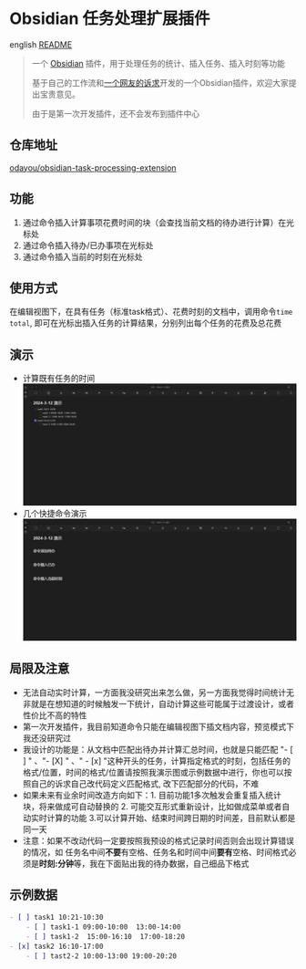 # Obsidian 任务处理扩展插件

english [README](https://github.com/odayou/task-processing-extension/blob/master/README_en.md)

> 一个 [Obsidian](https://obsidian.md/) 插件，用于处理任务的统计、插入任务、插入时刻等功能
>
> 基于自己的工作流和[一个网友的诉求](https://forum-zh.obsidian.md/t/topic/30252/4)开发的一个Obsidian插件，欢迎大家提出宝贵意见。
>
> 由于是第一次开发插件，还不会发布到插件中心

## 仓库地址

[odayou/obsidian-task-processing-extension](https://github.com/odayou/task-processing-extension)

## 功能

1. 通过命令插入计算事项花费时间的块（会查找当前文档的待办进行计算）在光标处
2. 通过命令插入待办/已办事项在光标处
3. 通过命令插入当前的时刻在光标处

## 使用方式

在编辑视图下，在具有任务（标准task格式）、花费时刻的文档中，调用命令`time total`, 即可在光标出插入任务的计算结果，分别列出每个任务的花费及总花费

## 演示

- 计算既有任务的时间
![任务耗时统计演示](./screen/任务耗时统计演示.gif)
- 几个快捷命令演示
![任务快捷编辑演示](./screen/任务快捷编辑演示.gif)

## 局限及注意

- 无法自动实时计算，一方面我没研究出来怎么做，另一方面我觉得时间统计无非就是在想知道的时候触发一下统计，自动计算这些可能属于过渡设计，或者性价比不高的特性
- 第一次开发插件，我目前知道命令只能在编辑视图下插文档内容，预览模式下我还没研究过
- 我设计的功能是：从文档中匹配出待办并计算汇总时间，也就是只能匹配 "- [ ] " 、"- [X] " 、" - [x] "这种开头的任务，计算指定格式的时刻，包括任务的格式/位置，时间的格式/位置请按照我演示图或示例数据中进行，你也可以按照自己的诉求自己改代码定义匹配格式, 改下匹配部分的代码，不难
- 如果未来有业余时间改造方向如下：1. 目前功能1多次触发会重复插入统计块，将来做成可自动替换的 2. 可能交互形式重新设计，比如做成菜单或者自动实时计算的功能 3.可以计算开始、结束时间跨日期的时间差，目前默认都是同一天
- 注意：如果不改动代码一定要按照我预设的格式记录时间否则会出现计算错误的情况，如 任务名中间**不要**有空格、任务名和时间中间**要有**空格、时间格式必须是**时刻:分钟**等，我在下面贴出我的待办数据，自己细品下格式
  
## 示例数据

```markdown
- [ ] task1 10:21-10:30
    - [ ] task1-1 09:00-10:00  13:00-14:00
    - [ ] task1-2  15:00-16:10  17:00-18:20
- [x] task2 16:10-17:00
    - [ ] tast2-2 10:00-13:00 19:00-20:20
```
